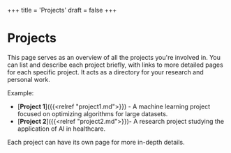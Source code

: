 +++
title = 'Projects'
draft = false
+++

# Projects

This page serves as an overview of all the projects you're involved in. You can list and describe each project briefly, with links to more detailed pages for each specific project. It acts as a directory for your research and personal work.

Example:

- [**Project 1**]({{<relref "project1.md">}}) - A machine learning project focused on optimizing algorithms for large datasets.
- [**Project 2**]({{<relref "project2.md">}})- A research project studying the application of AI in healthcare.

Each project can have its own page for more in-depth details.
